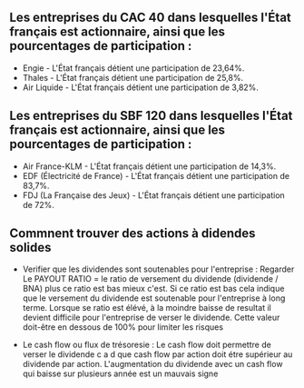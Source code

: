 ## Les entreprises du CAC 40 dans lesquelles l'État français est actionnaire, ainsi que les pourcentages de participation :

- Engie - L'État français détient une participation de 23,64%.
- Thales - L'État français détient une participation de 25,8%.
- Air Liquide - L'État français détient une participation de 3,82%.

## Les entreprises du SBF 120 dans lesquelles l'État français est actionnaire, ainsi que les pourcentages de participation :

- Air France-KLM - L'État français détient une participation de 14,3%.
- EDF (Électricité de France) - L'État français détient une participation de 83,7%.
- FDJ (La Française des Jeux) - L'État français détient une participation de 72%.

## Commnent trouver des actions à didendes solides

- Verifier que les dividendes sont soutenables pour l'entreprise :
  Regarder Le PAYOUT RATIO = le ratio de versement du dividende (dividende / BNA) plus ce ratio est bas mieux c'est. Si ce ratio est bas cela indique que le versement du dividende est soutenable pour l'entreprise à long terme. Lorsque se ratio est élévé, à la moindre baisse de resultat il devient difficile pour l'entreprise de verser le dividende. Cette valeur doit-être en dessous de 100% pour limiter les risques

- Le cash flow ou flux de trésoresie : Le cash flow doit permettre de verser le dividende c a d que cash flow par action doit étre supérieur au dividende par action. L'augmentation du dividende avec un cash flow qui baisse sur plusieurs année est un mauvais signe
